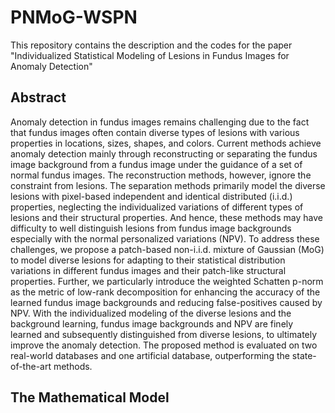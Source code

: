 # PNMoG-WSPN
This repository contains the description and the codes for the paper "Individualized Statistical Modeling of Lesions in Fundus Images for Anomaly Detection"
## Abstract
Anomaly detection in fundus images remains challenging due to the fact that fundus images often contain diverse types of lesions with various properties in locations, sizes, shapes, and colors. Current methods achieve anomaly detection mainly through reconstructing or separating the fundus image background from a fundus image under the guidance of a set of normal fundus images. The reconstruction methods, however, ignore the constraint from lesions. The separation methods primarily model the diverse lesions with pixel-based independent and identical distributed (i.i.d.) properties, neglecting the individualized variations of different types of lesions and their structural properties. And hence, these methods may have difficulty to well distinguish lesions from fundus image backgrounds especially with the normal personalized variations (NPV). To address these challenges, we propose a patch-based non-i.i.d. mixture of Gaussian (MoG) to model diverse lesions for adapting to their statistical distribution variations in different fundus images and their patch-like structural properties. Further, we particularly introduce the weighted Schatten p-norm as the metric of low-rank decomposition for enhancing the accuracy of the learned fundus image backgrounds and reducing false-positives caused by NPV. With the individualized modeling of the diverse lesions and the background learning, fundus image backgrounds and NPV are finely learned and subsequently distinguished from diverse lesions, to ultimately improve the anomaly detection. The proposed method is evaluated on two real-world databases and one artificial database, outperforming the state-of-the-art methods. 
## The Mathematical Model

